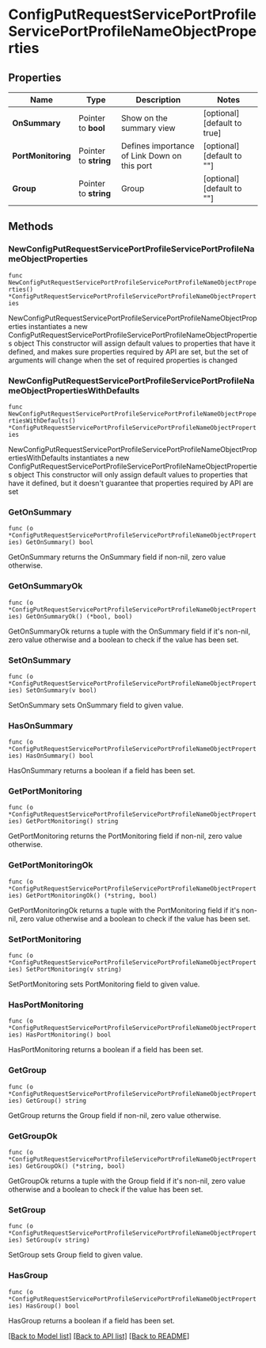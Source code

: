 # ConfigPutRequestServicePortProfileServicePortProfileNameObjectProperties

## Properties

Name | Type | Description | Notes
------------ | ------------- | ------------- | -------------
**OnSummary** | Pointer to **bool** | Show on the summary view | [optional] [default to true]
**PortMonitoring** | Pointer to **string** | Defines importance of Link Down on this port | [optional] [default to ""]
**Group** | Pointer to **string** | Group | [optional] [default to ""]

## Methods

### NewConfigPutRequestServicePortProfileServicePortProfileNameObjectProperties

`func NewConfigPutRequestServicePortProfileServicePortProfileNameObjectProperties() *ConfigPutRequestServicePortProfileServicePortProfileNameObjectProperties`

NewConfigPutRequestServicePortProfileServicePortProfileNameObjectProperties instantiates a new ConfigPutRequestServicePortProfileServicePortProfileNameObjectProperties object
This constructor will assign default values to properties that have it defined,
and makes sure properties required by API are set, but the set of arguments
will change when the set of required properties is changed

### NewConfigPutRequestServicePortProfileServicePortProfileNameObjectPropertiesWithDefaults

`func NewConfigPutRequestServicePortProfileServicePortProfileNameObjectPropertiesWithDefaults() *ConfigPutRequestServicePortProfileServicePortProfileNameObjectProperties`

NewConfigPutRequestServicePortProfileServicePortProfileNameObjectPropertiesWithDefaults instantiates a new ConfigPutRequestServicePortProfileServicePortProfileNameObjectProperties object
This constructor will only assign default values to properties that have it defined,
but it doesn't guarantee that properties required by API are set

### GetOnSummary

`func (o *ConfigPutRequestServicePortProfileServicePortProfileNameObjectProperties) GetOnSummary() bool`

GetOnSummary returns the OnSummary field if non-nil, zero value otherwise.

### GetOnSummaryOk

`func (o *ConfigPutRequestServicePortProfileServicePortProfileNameObjectProperties) GetOnSummaryOk() (*bool, bool)`

GetOnSummaryOk returns a tuple with the OnSummary field if it's non-nil, zero value otherwise
and a boolean to check if the value has been set.

### SetOnSummary

`func (o *ConfigPutRequestServicePortProfileServicePortProfileNameObjectProperties) SetOnSummary(v bool)`

SetOnSummary sets OnSummary field to given value.

### HasOnSummary

`func (o *ConfigPutRequestServicePortProfileServicePortProfileNameObjectProperties) HasOnSummary() bool`

HasOnSummary returns a boolean if a field has been set.

### GetPortMonitoring

`func (o *ConfigPutRequestServicePortProfileServicePortProfileNameObjectProperties) GetPortMonitoring() string`

GetPortMonitoring returns the PortMonitoring field if non-nil, zero value otherwise.

### GetPortMonitoringOk

`func (o *ConfigPutRequestServicePortProfileServicePortProfileNameObjectProperties) GetPortMonitoringOk() (*string, bool)`

GetPortMonitoringOk returns a tuple with the PortMonitoring field if it's non-nil, zero value otherwise
and a boolean to check if the value has been set.

### SetPortMonitoring

`func (o *ConfigPutRequestServicePortProfileServicePortProfileNameObjectProperties) SetPortMonitoring(v string)`

SetPortMonitoring sets PortMonitoring field to given value.

### HasPortMonitoring

`func (o *ConfigPutRequestServicePortProfileServicePortProfileNameObjectProperties) HasPortMonitoring() bool`

HasPortMonitoring returns a boolean if a field has been set.

### GetGroup

`func (o *ConfigPutRequestServicePortProfileServicePortProfileNameObjectProperties) GetGroup() string`

GetGroup returns the Group field if non-nil, zero value otherwise.

### GetGroupOk

`func (o *ConfigPutRequestServicePortProfileServicePortProfileNameObjectProperties) GetGroupOk() (*string, bool)`

GetGroupOk returns a tuple with the Group field if it's non-nil, zero value otherwise
and a boolean to check if the value has been set.

### SetGroup

`func (o *ConfigPutRequestServicePortProfileServicePortProfileNameObjectProperties) SetGroup(v string)`

SetGroup sets Group field to given value.

### HasGroup

`func (o *ConfigPutRequestServicePortProfileServicePortProfileNameObjectProperties) HasGroup() bool`

HasGroup returns a boolean if a field has been set.


[[Back to Model list]](../README.md#documentation-for-models) [[Back to API list]](../README.md#documentation-for-api-endpoints) [[Back to README]](../README.md)


